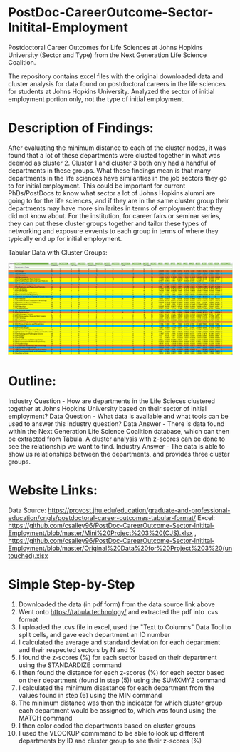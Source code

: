 # PostDoc-CareerOutcome-Sector-Initital-Employment
Postdoctoral Career Outcomes for Life Sciences at Johns Hopkins University (Sector and Type) from the Next Generation Life Science Coalition. 

The repository contains excel files with the original downloaded data and cluster analysis for data found on postdoctoral careers in the life sciences for students at Johns Hopkins University. Analyzed the sector of initial employment portion only, not the type of initial employment. 

# Description of Findings: 
After evaluating the minimum distance to each of the cluster nodes, it was found that a lot of these departments were clusted together in what was deemed as cluster 2. Cluster 1 and cluster 3 both only had a handful of departments in these groups. What these findings mean is that many departments in the life sciences have similarities in the job sectors they go to for initial employment. This could be important for current PhDs/PostDocs to know what sector a lot of Johns Hopkins alumni are going to for the life sciences, and if they are in the same cluster group their departments may have more similarites in terms of employment that they did not know about. For the institution, for career fairs or seminar series, they can put these cluster groups together and tailor these types of networking and exposure evvents to each group in terms of where they typically end up for initial employment. 

Tabular Data with Cluster Groups:

![](Clusters.PNG) 
# Outline: 
Industry Question - How are departments in the Life Scieces clustered together at Johns Hopkins University based on their sector of initial employment?
Data Question - What data is available and what tools can be used to answer this industry question?
Data Answer - There is data found within the Next Generation Life Science Coalition database, which can then be extracted from Tabula. A cluster analysis with z-scores can be done to see the relationship we want to find. 
Industry Answer - The data is able to show us relationships between the departments, and provides three cluster groups. 
# Website Links:
Data Source: https://provost.jhu.edu/education/graduate-and-professional-education/cngls/postdoctoral-career-outcomes-tabular-format/
Excel: https://github.com/csalley96/PostDoc-CareerOutcome-Sector-Initital-Employment/blob/master/Mini%20Project%203%20(CJS).xlsx , https://github.com/csalley96/PostDoc-CareerOutcome-Sector-Initital-Employment/blob/master/Original%20Data%20for%20Project%203%20(untouched).xlsx
# Simple Step-by-Step
1) Downloaded the data (in pdf form) from the data source link above
2) Went onto https://tabula.technology/ and extracted the pdf into .cvs format 
3) I uploaded the .cvs file in excel, used the "Text to Columns" Data Tool to split cells, and gave each department an ID number 
4) I calculated the average and standard deviation for each department and their respected sectors by N and %
5) I found the z-scores (%) for each sector based on their department using the STANDARDIZE command
6) I then found the distance for each z-scores (%) for each sector based on their department (found in step (5)) using the SUMXMY2 command
7) I calculated the minimum disastance for each department from the values found in step (6) using the MIN command
8) The minimum distance was then the indicator for which cluster group each department would be assigned to, which was found using the MATCH command
9) I then color coded the departments based on cluster groups
10) I used the VLOOKUP commmand to be able to look up different departments by ID and cluster group to see their z-scores (%)
